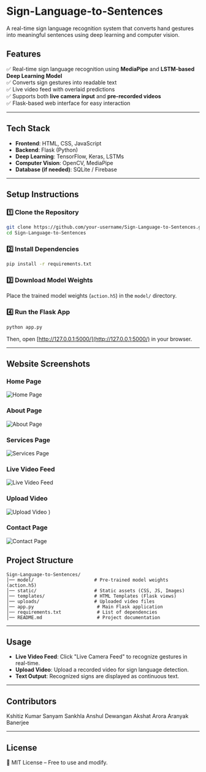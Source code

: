# **Sign-Language-to-Sentences**

A real-time sign language recognition system that converts hand gestures into meaningful sentences using deep learning and computer vision.

## **Features**
✅ Real-time sign language recognition using **MediaPipe** and **LSTM-based Deep Learning Model**  
✅ Converts sign gestures into readable text  
✅ Live video feed with overlaid predictions  
✅ Supports both **live camera input** and **pre-recorded videos**  
✅ Flask-based web interface for easy interaction  

---

## **Tech Stack**
- **Frontend**: HTML, CSS, JavaScript  
- **Backend**: Flask (Python)  
- **Deep Learning**: TensorFlow, Keras, LSTMs  
- **Computer Vision**: OpenCV, MediaPipe  
- **Database (if needed)**: SQLite / Firebase  

---

## **Setup Instructions**

### **1️⃣ Clone the Repository**
```bash
git clone https://github.com/your-username/Sign-Language-to-Sentences.git
cd Sign-Language-to-Sentences
```

### **2️⃣ Install Dependencies**
```bash
pip install -r requirements.txt
```

### **3️⃣ Download Model Weights**
Place the trained model weights (`action.h5`) in the `model/` directory.

### **4️⃣ Run the Flask App**
```bash
python app.py
```
Then, open [http://127.0.0.1:5000/](http://127.0.0.1:5000/) in your browser.

---

## **Website Screenshots**

### **Home Page**
![Home Page](![image](https://github.com/user-attachments/assets/29d26789-c289-4846-af58-a8619e59c064)
)

### **About Page**
![About Page](![image](https://github.com/user-attachments/assets/ef8df46d-4751-49bf-9d13-dee6329b41fb)
)

### **Services Page**
![Services Page](![image](https://github.com/user-attachments/assets/03da3e23-e0b7-4fe6-9e95-80e3ae8e6d2b)
)

### **Live Video Feed**
![Live Video Feed](![image](https://github.com/user-attachments/assets/236e60c5-6051-4835-87eb-de8975561fac)
)

### **Upload Video**
![Upload Video](![image](https://github.com/user-attachments/assets/5145baaa-6a64-4b20-9a60-e2e29c159967)
)
)

### **Contact Page**
![Contact Page](![{5790F8F0-F0D5-4B7D-9963-85905902FA39}](https://github.com/user-attachments/assets/22cf3ade-6ca0-4d8c-9577-9d0072476521)
)


## **Project Structure**
```
Sign-Language-to-Sentences/
│── model/                      # Pre-trained model weights (action.h5)
│── static/                     # Static assets (CSS, JS, Images)
│── templates/                  # HTML Templates (Flask views)
│── uploads/                    # Uploaded video files
│── app.py                       # Main Flask application
│── requirements.txt             # List of dependencies
│── README.md                    # Project documentation
```

---

## **Usage**
- **Live Video Feed**: Click "Live Camera Feed" to recognize gestures in real-time.
- **Upload Video**: Upload a recorded video for sign language detection.
- **Text Output**: Recognized signs are displayed as continuous text.

---



## **Contributors**
Kshitiz Kumar
Sanyam Sankhla
Anshul Dewangan
Akshat Arora
Aranyak Banerjee

---

## **License**
📜 MIT License – Free to use and modify.  
